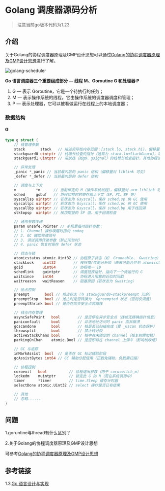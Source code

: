 # Golang 调度器源码分析 

> 注意当前go版本代码为1.23



## 介绍

关于Golang的协程调度器原理及GMP设计思想可以通过[Golang的协程调度器原理及GMP设计思想](https://github.com/longpi1/Reading-notes/blob/main/%E7%BC%96%E7%A8%8B%E8%AF%AD%E8%A8%80/Golang/Golang%E7%9A%84%E5%8D%8F%E7%A8%8B%E8%B0%83%E5%BA%A6%E5%99%A8%E5%8E%9F%E7%90%86%E5%8F%8AGMP%E8%AE%BE%E8%AE%A1%E6%80%9D%E6%83%B3.md)进行了解。

![golang-scheduler](https://img.draveness.me/2020-02-05-15808864354595-golang-scheduler.png)

**Go 语言调度器三个重要组成部分 — 线程 M、Goroutine G 和处理器 P**

1. G — 表示 Goroutine，它是一个待执行的任务；
2. M — 表示操作系统的线程，它由操作系统的调度器调度和管理；
3. P — 表示处理器，它可以被看做运行在线程上的本地调度器；

### 数据结构

#### G

```go
type g struct {
    // 栈管理参数
    stack       stack   // 描述实际栈内存范围：[stack.lo, stack.hi)，偏移量对 runtime/cgo 可见
    stackguard0 uintptr // 栈增长检查的指针（通常为 stack.lo+StackGuard），可设为 StackPreempt 触发抢占
    stackguard1 uintptr // 系统栈（如g0、gsignal）的栈增长检查指针，其他协程设为 ~0 触发 morestackc 崩溃

    // 异常处理
    _panic *_panic // 当前最内层的 panic 结构（偏移量对 liblink 可见）
    _defer *_defer // 当前最内层的 defer 结构

    // 调度与上下文
    m         *m      // 当前绑定的 M（操作系统线程），偏移量对 arm liblink 可见
    sched     gobuf   // 协程切换时的寄存器上下文（SP、PC、BP 等）
    syscallsp uintptr // 若状态为 Gsyscall，保存 sched.sp 供 GC 使用
    syscallpc uintptr // 若状态为 Gsyscall，保存 sched.pc 供 GC 使用
    syscallbp uintptr // 若状态为 Gsyscall，保存 sched.bp 用于栈回溯
    stktopsp  uintptr // 栈顶期望的 SP 值，用于回溯检查

    // 通用参数传递
    param unsafe.Pointer // 多场景临时指针参数：
    // 1. Channel 操作唤醒时指向 sudog
    // 2. GC 辅助完成信号
    // 3. 调试调用传递参数（禁止闭包时）
    // 4. panic 恢复时保存 defer 状态

    // 状态与锁
    atomicstatus atomic.Uint32 // 协程原子状态（如 _Grunnable、_Gwaiting）
    stackLock    uint32        // 栈扫描/性能分析锁（未来可能合并到 atomicstatus）
    goid         uint64        // 协程唯一 ID
    schedlink    guintptr      // 调度链表指针，指向下一个待运行的 G
    waitsince    int64         // 协程进入阻塞的近似时间戳
    waitreason   waitReason    // 阻塞原因（若状态为 Gwaiting）

    // 抢占控制
    preempt       bool // 抢占标志（与 stackguard0=stackpreempt 冗余）
    preemptStop   bool // 抢占时是否转换为 _Gpreempted 状态（否则仅调度）
    preemptShrink bool // 是否在同步安全点收缩栈

    // 栈与内存管理
    asyncSafePoint   bool        // 是否停在异步安全点（栈帧无精确指针信息）
    paniconfault     bool        // 非法地址访问时 panic 而非崩溃
    gcscandone       bool        // 栈是否已扫描完成（受 _Gscan 状态保护）
    throwsplit       bool        // 禁止栈分裂
    activeStackChans bool        // 栈中有未锁定的 channel（栈复制需加锁）
    parkingOnChan    atomic.Bool // 是否即将在 channel 上停车（影响栈收缩）

    // GC 与追踪
    inMarkAssist  bool  // 是否在 GC 标记辅助阶段
    gcAssistBytes int64 // GC 辅助分配信用（正数免辅助，负数需扫描）

    // 协程控制
    coroexit   bool          // 协程退出参数（用于 coroswitch_m）
    lockedm    muintptr      // 锁定此 G 的 M（若在系统调用中）
    timer      *timer        // time.Sleep 缓存计时器
    selectDone atomic.Uint32 // select 操作是否已有结果

    // 其他
    // 忽略......
}
```



## 问题

1.goruntine与thread有什么区别？



2.关于Golang的协程调度器原理及GMP设计思想

可参考[Golang的协程调度器原理及GMP设计思想](https://github.com/longpi1/Reading-notes/blob/main/%E7%BC%96%E7%A8%8B%E8%AF%AD%E8%A8%80/Golang/Golang%E7%9A%84%E5%8D%8F%E7%A8%8B%E8%B0%83%E5%BA%A6%E5%99%A8%E5%8E%9F%E7%90%86%E5%8F%8AGMP%E8%AE%BE%E8%AE%A1%E6%80%9D%E6%83%B3.md)



## 参考链接

1.3.[Go 语言设计与实现](https://draveness.me/golang/docs/part3-runtime/ch06-concurrency/golang-goroutine/)